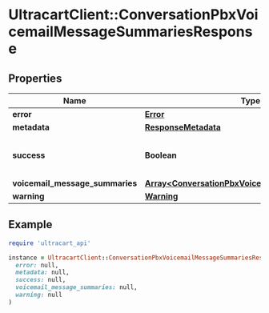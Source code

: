 # UltracartClient::ConversationPbxVoicemailMessageSummariesResponse

## Properties

| Name | Type | Description | Notes |
| ---- | ---- | ----------- | ----- |
| **error** | [**Error**](Error.md) |  | [optional] |
| **metadata** | [**ResponseMetadata**](ResponseMetadata.md) |  | [optional] |
| **success** | **Boolean** | Indicates if API call was successful | [optional] |
| **voicemail_message_summaries** | [**Array&lt;ConversationPbxVoicemailMessageSummary&gt;**](ConversationPbxVoicemailMessageSummary.md) |  | [optional] |
| **warning** | [**Warning**](Warning.md) |  | [optional] |

## Example

```ruby
require 'ultracart_api'

instance = UltracartClient::ConversationPbxVoicemailMessageSummariesResponse.new(
  error: null,
  metadata: null,
  success: null,
  voicemail_message_summaries: null,
  warning: null
)
```

